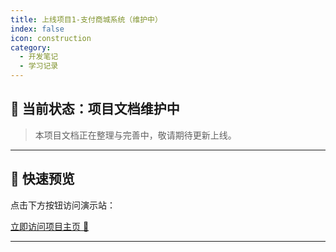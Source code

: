 ```yaml
---
title: 上线项目1-支付商城系统（维护中）
index: false
icon: construction
category:
  - 开发笔记
  - 学习记录
---
```


## 🚧 当前状态：项目文档维护中

> 本项目文档正在整理与完善中，敬请期待更新上线。

---

## 📎 快速预览

点击下方按钮访问演示站：

<a class="vp-button vp-button--primary" href="http://www.xuzheyuan.com:11080/" target="_blank">立即访问项目主页 🚀</a>

---

[//]: # (## 任务)

[//]: # ()
[//]: # (- [x] 环境配置)

[//]: # (- [x] 搭建项目结构)

[//]: # (- [x] 跑通广播模式 RPC 过程调用)

[//]: # ()
[//]: # (## 学习过程)

[//]: # ()
[//]: # (1. 项目整体了解)

[//]: # ()
[//]: # (   通过对第一节文档的阅读，了解整个项目的生命周期、所需要的技术以及代码提交规范)

[//]: # ()
[//]: # (2. 搭建项目结构，理解每个模块应该干什么)

[//]: # ()
[//]: # (   | 模块                   | 作用                                                         |)

[//]: # (   | ---------------------- | ------------------------------------------------------------ |)

[//]: # (   | Lottery                | 总项目，用来管理整个项目的依赖                               |)

[//]: # (   | lottery-application    | 应用层，为用户接口层提供各种应用数据展现支持服务             |)

[//]: # (   | lottery-common         | 定义通用数据，比如统一响应数据、常量、异常、枚举等           |)

[//]: # (   | lottery-domain         | 领域层，核心业务逻辑                                         |)

[//]: # (   | lottery-infrastructure | 基础层，为其他各层提供通用技术能力，包括数据库、Redis、ES 等 |)

[//]: # (   | lottery-interfaces     | 用户接口层，存放与前端交互、展现数据相关的代码               |)

[//]: # (   | lottery-rpc            | RPC 接口文件                                                 |)

[//]: # ()
[//]: # (   > 注：因为并不了解 DDD 架构，所以每个模块目前只有模糊的概念，具体的东西在后续代码编写中进行体会)

[//]: # ()
[//]: # (3. 阅读 [210801_xfg_initProject]&#40;https://gitcode.net/KnowledgePlanet/Lottery/-/tree/210801_xfg_initProject&#41; 分支上的 POM 文件)

[//]: # ()
[//]: # (   通过对 POM 文件的阅读，更加清楚的了解这个项目所使用的技术，并且通过阅读发现项目没有添加 Lombok 来简化开发，具体项目开发是否使用这个插件我不知道，但是我想用，因为我**懒**，所以就给加上了😄)

[//]: # ()
[//]: # (4. 跑通 RPC)

[//]: # ()
[//]: # (   1. 定义 response 状态码枚举供通用返回对象 Result 进行使用)

[//]: # (   2. 定义通用返回对象 Result 类)

[//]: # (   3. 定义 activity 表的持久化对象)

[//]: # (   4. 定义 activity 表的 Mapper 接口)

[//]: # (   5. 定义 mybatis 配置文件)

[//]: # (   6. 定义 activity 表的 mapper.xml 文件)

[//]: # (   7. 定义 rpc 的数据传输对象&#40;DTO&#41; ActivityDto)

[//]: # (   8. 定义 rpc 的 请求对象 ActivityReq)

[//]: # (   9. 定义 rpc 的响应对象 ActivityRes)

[//]: # (   10. 定义 rpc 接口 IActivityBooth)

[//]: # (   11. 实现 IActivityBooth 接口)

[//]: # (   12. 编写启动类)

[//]: # (   13. 编写配置文件 application.yml)

[//]: # (   14. 编写测试模块 **这个我是直接加在工程里面的，教程是单独开了一个项目**)

[//]: # ()
[//]: # (## 遇到的问题)

[//]: # ()
[//]: # (1. 代码分层不清晰，不知道每个模块应该干什么事)

[//]: # ()
[//]: # (   这个问题该怎么解决呢？我觉得最好的解决办法就是不解决，哈哈哈，因为当初学 MVC 的时候最开始也不清楚为什么要这样分层，为什么就要分 Controller、Service 和 DAO，但是后来经过大量代码的编写，也逐渐熟悉了这样的分层架构，所以现在并不想解决这个问题，具体还是靠后面的代码进行了解和熟悉吧)

[//]: # ()
[//]: # (2. JSON.toJSonString&#40;&#41; 方法返回了空 `{}`)

[//]: # ()
[//]: # (   问题出现原因，忘了加 `@Data` 注解，导致没有 `getter/setter` 就导致了这个问题，加上注解即可)

[//]: # ()
[//]: # (   解决！)

[//]: # ()
[//]: # (3. 数据库乱码问题)

[//]: # ()
[//]: # (   测试模块 RPC 远程调用返回的结果为:)

[//]: # ()
[//]: # (   ```json)

[//]: # (   测试结果：{"activity":{"activityDesc":"?????????","activityId":100002,"activityName":"????","beginDateTime":1705215282000,"endDateTime":1705215282000,"stockCount":100,"takeCount":10},"result":{"code":"0000","info":"成功"}})

[//]: # (   ```)

[//]: # ()
[//]: # (   明显的乱码问题，查看数据库，发现插入的时候就以及乱码了，看了一下配置文件中的数据库连接 url，发现使用了 useUnicode=true，并没有指定字符集，所以添加一下 utf-8 字符集即可，完整 url: `jdbc:mysql://127.0.0.1:3306/lottery?useUnicode=true&characterEncoding=UTF-8`)

[//]: # ()
[//]: # (   再进行一轮测试，测试结果：)

[//]: # ()
[//]: # (   ```json)

[//]: # (   测试结果：{"activity":{"activityDesc":"仅用于插入数据测试","activityId":100003,"activityName":"测试活动","beginDateTime":1705218054000,"endDateTime":1705218054000,"stockCount":100,"takeCount":10},"result":{"code":"0000","info":"成功"}})

[//]: # (   ```)

[//]: # ()
[//]: # (   解决！)

[//]: # ()
[//]: # (## 总结)

[//]: # ()
[//]: # (今天干了说明呢？)

[//]: # ()
[//]: # (1. 配置环境)

[//]: # (2. 跑通 RPC)

[//]: # ()
[//]: # (具体怎么跑通 RPC 的呢？)

[//]: # ()
[//]: # (1. 在 common 模块创建通用类)

[//]: # (2. 在 infrastructure 模块创建 dao 接口以及和数据库相对应的 po 类)

[//]: # (3. 在 rpc 模块下创建 RPC 通信接口以及对应的请求和响应的封装类)

[//]: # (4. 然后在 interfaces 模块下实现 rpc 模块的接口，在这里调用 Mapper 进行增删改查)

[//]: # (5. 然后就写配置呗，SpringBoot 配置、Dubbo 配置、MyBatis 配置)

[//]: # ()
[//]: # (学到了什么呢？)

[//]: # ()
[//]: # (1. 由于之前学习一直使用的是 MVC 架构，并且命名不太规范，所以对于包的命名现在很不适应，比如什么dto、vo啥的各种 o 不太熟悉，这个就不准备纠结了，准备靠代码量进行熟悉)

[//]: # (2. 对每个模块有了大概的了解，至少知道了接口写在哪个模块，接口实现类在哪个模块以及 Mapper 写在哪)

[//]: # (3. 现在在我眼中，这个 interfaces 模块，就跟以前学的 Dubbo 的服务提供者一样吧？因为这个模块用来实现接口的，所以就会引用其他模块，要调用其他模块的东西就要添加依赖，所以这个模块起起来之后，就带动了所有模块，整个项目也就 run 起来了)

[//]: # ()
[//]: # (第一天，脑子还有点迷糊，因为基础不太牢固，所以有些小 bug 花费了挺长时间的，但是至少是跑起来了吧？也还行，路虽远，行则将至嘛，虽然年后要找实习，但是还是慌不得，慢慢来，一口吃不成个大胖子，准备晚上再补一补 Dubbo 基础)

